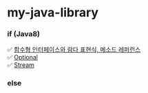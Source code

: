 # my-java-library

### if (Java8)
✅ [함수형 인터페이스와 람다 표현식, 메소드 레퍼런스](https://github.com/dldbdud314/my-java-library/blob/main/%ED%95%A8%EC%88%98%ED%98%95%20%EC%9D%B8%ED%84%B0%ED%8E%98%EC%9D%B4%EC%8A%A4%EC%99%80%20%EB%9E%8C%EB%8B%A4%ED%91%9C%ED%98%84%EC%8B%9D,%20%EB%A9%94%EC%86%8C%EB%93%9C%20%EB%A0%88%ED%8D%BC%EB%9F%B0%EC%8A%A4.md)<br>
✅ [Optional](https://github.com/dldbdud314/my-java-library/blob/main/Optional.md)<br>
✅ [Stream](https://github.com/dldbdud314/my-java-library/blob/main/Stream.md)

### else
